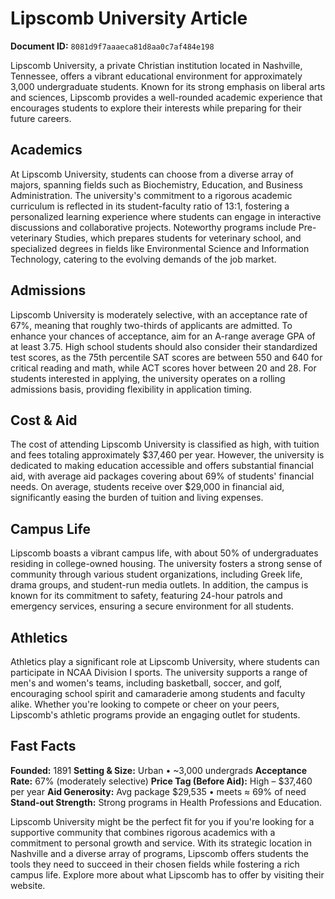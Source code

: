 # Lipscomb University Article

**Document ID:** `8081d9f7aaaeca81d8aa0c7af484e198`

Lipscomb University, a private Christian institution located in Nashville, Tennessee, offers a vibrant educational environment for approximately 3,000 undergraduate students. Known for its strong emphasis on liberal arts and sciences, Lipscomb provides a well-rounded academic experience that encourages students to explore their interests while preparing for their future careers.

## Academics
At Lipscomb University, students can choose from a diverse array of majors, spanning fields such as Biochemistry, Education, and Business Administration. The university's commitment to a rigorous academic curriculum is reflected in its student-faculty ratio of 13:1, fostering a personalized learning experience where students can engage in interactive discussions and collaborative projects. Noteworthy programs include Pre-veterinary Studies, which prepares students for veterinary school, and specialized degrees in fields like Environmental Science and Information Technology, catering to the evolving demands of the job market.

## Admissions
Lipscomb University is moderately selective, with an acceptance rate of 67%, meaning that roughly two-thirds of applicants are admitted. To enhance your chances of acceptance, aim for an A-range average GPA of at least 3.75. High school students should also consider their standardized test scores, as the 75th percentile SAT scores are between 550 and 640 for critical reading and math, while ACT scores hover between 20 and 28. For students interested in applying, the university operates on a rolling admissions basis, providing flexibility in application timing.

## Cost & Aid
The cost of attending Lipscomb University is classified as high, with tuition and fees totaling approximately $37,460 per year. However, the university is dedicated to making education accessible and offers substantial financial aid, with average aid packages covering about 69% of students' financial needs. On average, students receive over $29,000 in financial aid, significantly easing the burden of tuition and living expenses.

## Campus Life
Lipscomb boasts a vibrant campus life, with about 50% of undergraduates residing in college-owned housing. The university fosters a strong sense of community through various student organizations, including Greek life, drama groups, and student-run media outlets. In addition, the campus is known for its commitment to safety, featuring 24-hour patrols and emergency services, ensuring a secure environment for all students.

## Athletics
Athletics play a significant role at Lipscomb University, where students can participate in NCAA Division I sports. The university supports a range of men's and women's teams, including basketball, soccer, and golf, encouraging school spirit and camaraderie among students and faculty alike. Whether you're looking to compete or cheer on your peers, Lipscomb's athletic programs provide an engaging outlet for students.

## Fast Facts
**Founded:** 1891
**Setting & Size:** Urban • ~3,000 undergrads
**Acceptance Rate:** 67% (moderately selective)
**Price Tag (Before Aid):** High – $37,460 per year
**Aid Generosity:** Avg package $29,535 • meets ≈ 69% of need
**Stand-out Strength:** Strong programs in Health Professions and Education.

Lipscomb University might be the perfect fit for you if you're looking for a supportive community that combines rigorous academics with a commitment to personal growth and service. With its strategic location in Nashville and a diverse array of programs, Lipscomb offers students the tools they need to succeed in their chosen fields while fostering a rich campus life. Explore more about what Lipscomb has to offer by visiting their website.

